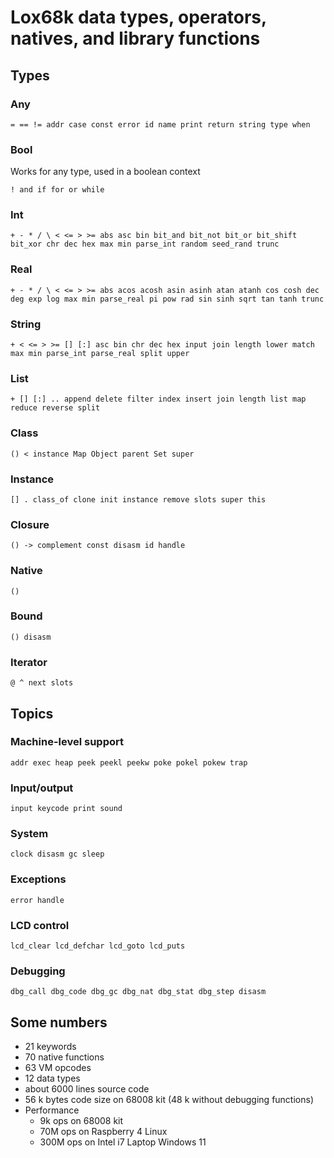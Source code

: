 # Lox68k data types, operators, natives, and library functions

## Types

### Any
`= == != addr case const error id name print return string type when`


### Bool
Works for any type, used in a boolean context
 
`! and if for or while`


### Int
`+ - * / \ < <= > >= abs asc bin bit_and bit_not bit_or bit_shift bit_xor chr dec hex max min
parse_int random seed_rand trunc`


### Real
`+ - * / \ < <= > >= abs acos acosh asin asinh atan atanh cos cosh dec deg exp log max min
parse_real pi pow rad sin sinh sqrt tan tanh trunc`


### String
`+ < <= > >= [] [:] asc bin chr dec hex input join length lower match max min parse_int
parse_real split upper`


### List
`+ [] [:] .. append delete filter index insert join length list map reduce reverse split`


### Class
`() < instance Map Object parent Set super`


### Instance
`[] . class_of clone init instance remove slots super this`


### Closure
`() -> complement const disasm id handle`


### Native
`()`


### Bound
`() disasm`


### Iterator
`@ ^ next slots`


## Topics

### Machine-level support
`addr exec heap peek peekl peekw poke pokel pokew trap`

### Input/output
`input keycode print sound`

### System
`clock disasm gc sleep`

### Exceptions
`error handle`

### LCD control
`lcd_clear lcd_defchar lcd_goto lcd_puts`

### Debugging
`dbg_call dbg_code dbg_gc dbg_nat dbg_stat dbg_step disasm`

## Some numbers
* 21 keywords
* 70 native functions
* 63 VM opcodes
* 12 data types
* about 6000 lines source code
* 56 k bytes code size on 68008 kit (48 k without debugging functions)
* Performance
  * 9k ops on 68008 kit
  * 70M ops on Raspberry 4 Linux
  * 300M ops on Intel i7 Laptop Windows 11

